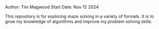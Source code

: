 Author:         Tim Magwood
Start Date:     Nov 12 2024

This repository is for exploring maze solving in a variety of formats.
It is to grow my knowledge of algorithms and improve my problem solving skills.